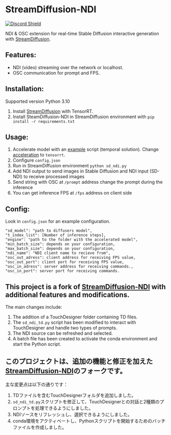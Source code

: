 # StreamDiffusion-NDI
<a href="https://discord.com/invite/wNW8xkEjrf"><img src="https://discord.com/api/guilds/838923088997122100/widget.png?style=shield" alt="Discord Shield"/></a>

NDI & OSC extension for real-time Stable Diffusion interactive generation with [StreamDiffusion](https://pages.github.com/](https://github.com/cumulo-autumn/StreamDiffusion)https://github.com/cumulo-autumn/StreamDiffusion).

## Features:
* NDI (video) streaming over the network or localhost.
* OSC communication for prompt and FPS.

## Installation:
Supported version Python 3.10
1) Install [StreamDiffusion](https://github.com/cumulo-autumn/StreamDiffusion?tab=readme-ov-file#installation) with TensorRT.
2) Install SteamDiffusion-NDI in StreamDiffusion environment with ```pip install -r requirements.txt```

## Usage:
1) Accelerate model with an [example](https://github.com/cumulo-autumn/StreamDiffusion/blob/main/examples/img2img/single.py) script  (temporal solution). Change [acceleration](https://github.com/cumulo-autumn/StreamDiffusion/blob/63a240a771247968b0fed9877d3c0436d3110b86/examples/img2img/single.py#L24C7-L24C7) to ```tensorrt```.
2) Configure ```config.json```
3) Run in StreamDiffusion environment ```python sd_ndi.py```
4) Add NDI output to send images in Stable Diffusion and NDI input (SD-NDI) to receive processed images
5) Send string with OSC at ```/prompt``` address change the prompt during the inference
6) You can get inference FPS at ```/fps``` address on client side

## Config:
Look in ```config.json``` for an example configuration.

	"sd_model": "path to diffusers model",
	"t_index_list": [Number of inference steps],
	"engine": "path to the folder with the accelerated model",
	"min_batch_size": depends on your configuration,
	"max_batch_size": depends on your configuration,
 	"ndi_name": "NDI client name to recieve from",
	"osc_out_adress": client address for receiving FPS value,
	"osc_out_port": client port for receiving FPS value,
	"osc_in_adress": server address for receiving commands.,
	"osc_in_port": server port for receiving commands.


## This project is a fork of [StreamDiffusion-NDI](https://github.com/olegchomp/StreamDiffusion-NDI) with additional features and modifications. 

The main changes include:

1. The addition of a TouchDesigner folder containing TD files.
2. The `sd_ndi_td.py` script has been modified to interact with TouchDesigner and handle two types of prompts.
3. The NDI source can be refreshed and selected.
4. A batch file has been created to activate the conda environment and start the Python script.

## このプロジェクトは、追加の機能と修正を加えた[StreamDiffusion-NDI](https://github.com/olegchomp/StreamDiffusion-NDI)のフォークです。

主な変更点は以下の通りです：

1. TDファイルを含むTouchDesignerフォルダを追加しました。
2. `sd_ndi_td.py`スクリプトを修正して、TouchDesignerとの対話と2種類のプロンプトを処理できるようにしました。
3. NDIソースをリフレッシュし、選択できるようにしました。
4. conda環境をアクティベートし、Pythonスクリプトを開始するためのバッチファイルを作成しました。